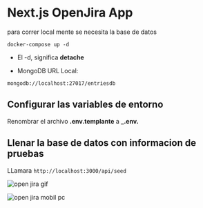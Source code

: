 # Next.js OpenJira App

para correr local mente se necesita la base de datos

```
docker-compose up -d
```

- El -d, significa **detache**

- MongoDB URL Local:

```
mongodb://localhost:27017/entriesdb
```

## Configurar las variables de entorno

Renombrar el archivo **.env.templante** a **\_.env.**

## Llenar la base de datos con informacion de pruebas

LLamara
`http://localhost:3000/api/seed`


![open jira gif](https://github.com/Morphi007/open-jira/assets/78938079/03223e68-07c4-4361-96d4-50637923ebe8)

![open jira mobil pc](https://github.com/Morphi007/open-jira/assets/78938079/e2a34e8f-b8e5-42ac-838c-5d5c01e19c82)
